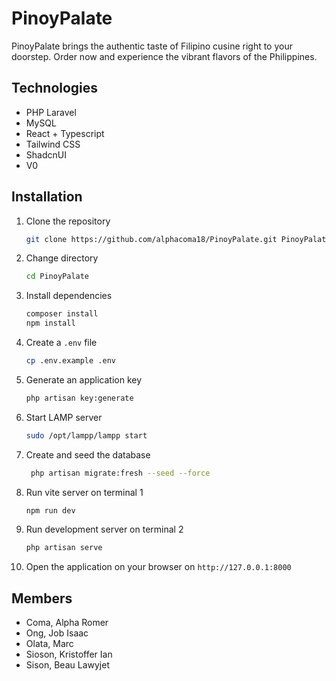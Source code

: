 # PinoyPalate

PinoyPalate brings the authentic taste of Filipino cusine right to your doorstep. Order now and experience the vibrant flavors of the Philippines.

## Technologies

- PHP Laravel
- MySQL
- React + Typescript
- Tailwind CSS
- ShadcnUI
- V0

## Installation

1. Clone the repository

    ```bash
    git clone https://github.com/alphacoma18/PinoyPalate.git PinoyPalate
    ```

2. Change directory

    ```bash
    cd PinoyPalate
    ```

3. Install dependencies

    ```bash
    composer install
    npm install
    ```

4. Create a `.env` file

    ```bash
    cp .env.example .env
    ```

5. Generate an application key

    ```bash
    php artisan key:generate
    ```

6. Start LAMP server

    ```bash
    sudo /opt/lampp/lampp start
    ```

7. Create and seed the database

    ```bash
     php artisan migrate:fresh --seed --force
    ```

8. Run vite server on terminal 1

    ```bash
    npm run dev
    ```

9. Run development server on terminal 2

    ```bash
    php artisan serve
    ```

10. Open the application on your browser on `http://127.0.0.1:8000`

## Members

- Coma, Alpha Romer
- Ong, Job Isaac
- Olata, Marc
- Sioson, Kristoffer Ian
- Sison, Beau Lawyjet
